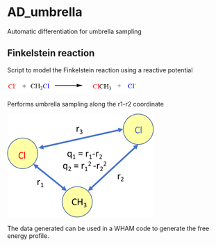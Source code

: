 # AD_umbrella
Automatic differentiation for umbrella sampling

## Finkelstein reaction
Script to model the Finkelstein reaction using a reactive potential

<img src="images/Fink_reaction.png" width=300>

Performs umbrella sampling along the r1-r2 coordinate

<img src="images/React_pot.png">

The data generated can be used in a WHAM code to generate the free energy profile.